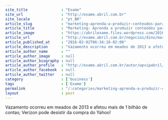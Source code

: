```yaml
---
site_title               : "Exame"
site_url                 : "http://exame.abril.com.br"
site_locale              : "pt_BR"
article_slug             : "marketing-aprenda-a-produzir-conteudos-para-a-internet"
article_title            : "Marketing: Aprenda a produzir conteúdos para a internet"
article_image            : "https://abrilexame.files.wordpress.com/2016/09/fe9a5016-c27c-47a8-b6f3-b01c980e19e6.jpg?quality=70&strip=all&w=960"
article_url              : "http://exame.abril.com.br/negocios/dino/marketing-aprenda-a-produzir-conteudos-para-a-internet-dino89086290131/"
article_published_at     : "2016-02-02T06:34:10-02:00"
article_description      : "Vazamento ocorreu em meados de 2013 e afetou mais de 1 bilhão de contas; Verizon pode desistir da compra do Yahoo!"
article_author_name      : ""
article_author_image     : null
article_author_biography : null
article_author_profile   : "http://exame.abril.com.br/autor/wpvipabril/"
article_author_facebook  : null
article_author_twitter   : null
category                 : ['business']
tags                     : ['Exame']
permalink                : "/:categories/marketing-aprenda-a-produzir-conteudos-para-a-internet/"
layout                   : post
---
```


Vazamento ocorreu em meados de 2013 e afetou mais de 1 bilhão de contas; Verizon pode desistir da compra do Yahoo!
